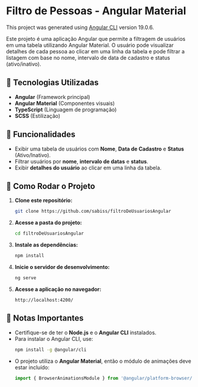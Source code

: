 # Filtro de Pessoas - Angular Material

This project was generated using [Angular CLI](https://github.com/angular/angular-cli) version 19.0.6.

Este projeto é uma aplicação Angular que permite a filtragem de usuários em uma tabela utilizando Angular Material. O usuário pode visualizar detalhes de cada pessoa ao clicar em uma linha da tabela e pode filtrar a listagem com base no nome, intervalo de data de cadastro e status (ativo/inativo).

## 🚀 Tecnologias Utilizadas
- **Angular** (Framework principal)
- **Angular Material** (Componentes visuais)
- **TypeScript** (Linguagem de programação)
- **SCSS** (Estilização)

## 🎯 Funcionalidades
- Exibir uma tabela de usuários com **Nome**, **Data de Cadastro** e **Status** (Ativo/Inativo).
- Filtrar usuários por **nome**, **intervalo de datas** e **status**.
- Exibir **detalhes do usuário** ao clicar em uma linha da tabela.

## 🔧 Como Rodar o Projeto
1. **Clone este repositório:**
   ```sh
   git clone https://github.com/sabiss/filtroDeUsuariosAngular
   ```
2. **Acesse a pasta do projeto:**
   ```sh
   cd filtroDeUsuariosAngular
   ```
3. **Instale as dependências:**
   ```sh
   npm install
   ```
4. **Inicie o servidor de desenvolvimento:**
   ```sh
   ng serve
   ```
5. **Acesse a aplicação no navegador:**
   ```
   http://localhost:4200/
   ```

## 📌 Notas Importantes
- Certifique-se de ter o **Node.js** e o **Angular CLI** instalados.
- Para instalar o Angular CLI, use:
  ```sh
  npm install -g @angular/cli
  ```
- O projeto utiliza o **Angular Material**, então o módulo de animações deve estar incluído:
  ```ts
  import { BrowserAnimationsModule } from '@angular/platform-browser/animations';
  ```

